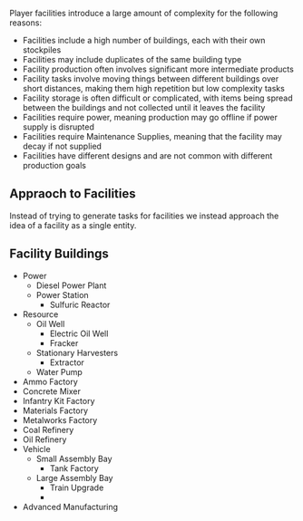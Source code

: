 Player facilities introduce a large amount of complexity for the following reasons:

* Facilities include a high number of buildings, each with their own stockpiles
* Facilities may include duplicates of the same building type
* Facility production often involves significant more intermediate products
* Facility tasks involve moving things between different buildings over short distances, making them high repetition but low complexity tasks
* Facility storage is often difficult or complicated, with items being spread between the buildings and not collected until it leaves the facility
* Facilities require power, meaning production may go offline if power supply is disrupted
* Facilities require Maintenance Supplies, meaning that the facility may decay if not supplied
* Facilities have different designs and are not common with different production goals

## Appraoch to Facilities

Instead of trying to generate tasks for facilities we instead approach the idea of a facility as a single entity.



## Facility Buildings


* Power
    * Diesel Power Plant
    * Power Station
      * Sulfuric Reactor
* Resource
  * Oil Well
    * Electric Oil Well
    * Fracker
  * Stationary Harvesters
    * Extractor
  * Water Pump
* Ammo Factory
* Concrete Mixer
* Infantry Kit Factory
* Materials Factory
* Metalworks Factory
* Coal Refinery
* Oil Refinery
* Vehicle
  * Small Assembly Bay
    * Tank Factory
  * Large Assembly Bay
    * Train Upgrade
    * 
* Advanced Manufacturing

